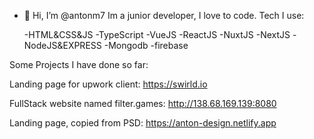 - 👋 Hi, I’m @antonm7
Im a junior developer, I love to code.
Tech I use:

  -HTML&CSS&JS
  -TypeScript
  -VueJS
  -ReactJS
  -NuxtJS
  -NextJS
  -NodeJS&EXPRESS
  -Mongodb
  -firebase
  
Some Projects I have done so far:

  Landing page for upwork client:
    https://swirld.io
  
  FullStack website named filter.games:
    http://138.68.169.139:8080
    
  Landing page, copied from PSD:
    https://anton-design.netlify.app
    
  
  
  
